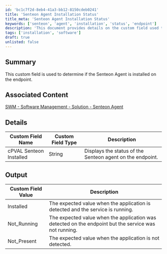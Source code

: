 ```yaml
---
id: 'bc1c7f2d-8eb4-41a3-bb12-8150cdeb0241'
title: 'Senteon Agent Installation Status'
title_meta: 'Senteon Agent Installation Status'
keywords: ['senteon', 'agent', 'installation', 'status', 'endpoint']
description: 'This document provides details on the custom field used to determine if the Senteon Agent is installed on an endpoint. It includes associated content, custom field names, types, and expected output values for the agent status.'
tags: ['installation', 'software']
draft: true
unlisted: false
---
```


## Summary

This custom field is used to determine if the Senteon Agent is installed on the endpoint.

## Associated Content

[SWM - Software Management - Solution - Senteon Agent](<../solutions/Senteon Agent.md>)

## Details

| Custom Field Name           | Custom Field Type | Description                                                  |
|-----------------------------|-------------------|--------------------------------------------------------------|
| cPVAL Senteon Installed     | String            | Displays the status of the Senteon agent on the endpoint.   |

## Output

| Custom Field Value | Description                                                                                     |
|--------------------|-------------------------------------------------------------------------------------------------|
| Installed          | The expected value when the application is detected and the service is running.                |
| Not_Running        | The expected value when the application was detected on the endpoint but the service was not running. |
| Not_Present        | The expected value when the application is not detected.                                      |

